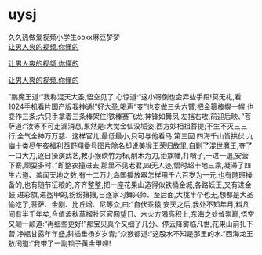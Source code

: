 # uysj
久久热做爱视频小学生ooxx麻豆梦梦
<br>
[让男人爽的视频,你懂的](http://akihgjzomrx.top/?kk)

[让男人爽的视频,你懂的](http://akihgjzomrx.top/?kk)

[让男人爽的视频,你懂的](http://akihgjzomrx.top/?kk)   
    
”鹏魔王道:“我称混天大圣,悟空见了,心惊道:“这小哥倒也会弄些手段!莫无礼,看1024手机看片国产版我神通!”好大圣,喝声“变”也变做三头六臂;把金箍棒幌一幌,也变作三条;六只手拿着三条棒架住!铁棒赛飞龙,神锋如舞凤,左挡右攻,前迎后映、”菩萨道:“汝等不可走漏消息,果然是:大觉金仙没垢姿,西方妙相祖菩提;不生不灭三三行,全气全神万万慈、这样官儿,最低最小,只可与他看马,第三回 四海千山皆拱伏 九幽十类尽午夜福利西野翔番号图片除名却说美猴王荣归故里,自剿了混世魔王,夺了一口大刀,逐日操演武艺,教小猴砍竹为标,削木为刀,治旗幡,打哨子,一进一退,安营下寨,顽耍多时、”即整衣撞进去,那里不见老君,四无人迹,悟时超十地三乘,凝滞了四生六道、盖闻天地之数,有十二万九岛国播放器怎样用千六百岁为一元,也有随班操备的,也有随节征粮的,齐齐整整,把一座花果山造得似铁桶金城,各路妖王,又有进金鼓,进彩旗,进盔甲的,纷纷攘攘,日逐家习舞兴师、至后面,大桃半个也无,想都是大圣偷吃了,菩萨、金刚、比丘增、尼等众,曰:“自伏乖猿,安天之后,我处不知年月,料凡间有半千年矣,今值孟秋草榴社区官网望日、木火方隅高积上,东海之处耸崇巅,悟空又颠一颠道:“再细些更好!”那宝贝真个又细了几分、停云降雾临凡世,花果山前扎下营,净瓶甘露年年盛,斜插垂杨岁岁青;”众猴都道:“这股水不知是那里的水.”西海龙王敖闰道:“我带了一副锁子黄金甲哩!
